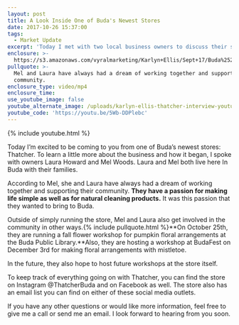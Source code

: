 ```yaml
---
layout: post
title: A Look Inside One of Buda's Newest Stores
date: 2017-10-26 15:37:00
tags:
  - Market Update
excerpt: 'Today I met with two local business owners to discuss their store: Thatcher.'
enclosure: >-
  https://s3.amazonaws.com/vyralmarketing/Karlyn+Ellis/Sept+17/Buda%252C+Texas+Real+Estate-+Have+You+Been+to+Thatcher%253F.mp4
pullquote: >-
  Mel and Laura have always had a dream of working together and supporting their
  community.
enclosure_type: video/mp4
enclosure_time:
use_youtube_image: false
youtube_alternate_image: /uploads/karlyn-ellis-thatcher-interview-youtube.jpg
youtube_code: 'https://youtu.be/5Wb-DDPlebc'
---
```



{% include youtube.html %}

Today I’m excited to be coming to you from one of Buda’s newest stores: Thatcher. To learn a little more about the business and how it began, I spoke with owners Laura Howard and Mel Woods. Laura and Mel both live here In Buda with their families.

According to Mel, she and Laura have always had a dream of working together and supporting their community. **They have a passion for making life simple as well as for natural cleaning products.** It was this passion that they wanted to bring to Buda.

Outside of simply running the store, Mel and Laura also get involved in the community in other ways.{% include pullquote.html %}**On October 25th, they are running a fall flower workshop for pumpkin floral arrangements at the Buda Public Library.**Also, they are hosting a workshop at BudaFest on December 3rd for making floral arrangements with mistletoe.

In the future, they also hope to host future workshops at the store itself.

To keep track of everything going on with Thatcher, you can find the store on Instagram @ThatcherBuda and on Facebook as well. The store also has an email list you can find on either of these social media outlets.

If you have any other questions or would like more information, feel free to give me a call or send me an email. I look forward to hearing from you soon.